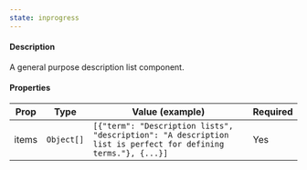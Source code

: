 ```yaml
---
state: inprogress
---
```


#### Description

A general purpose description list component.

#### Properties

| Prop  | Type       | Value (example)                                                                                              | Required |
| ----- | ---------- | ------------------------------------------------------------------------------------------------------------ | -------- |
| items | `Object[]` | `[{"term": "Description lists", "description": "A description list is perfect for defining terms."}, {...}]` | Yes      |
